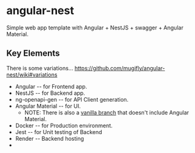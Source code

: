 # angular-nest

Simple web app template with Angular + NestJS + swagger + Angular Material.

## Key Elements

There is some variations... https://github.com/mugifly/angular-nest/wiki#variations

- Angular -- for Frontend app.
- NestJS -- for Backend app.
- ng-openapi-gen -- for API Client generation.
- Angular Material -- for UI.
  - NOTE: There is also a [vanilla branch](https://github.com/mugifly/angular-nest/tree/vanilla) that doesn't include Angular Material.
- Docker -- for Production environment.
- Jest -- for Unit testing of Backend
- Render -- Backend hosting
- 